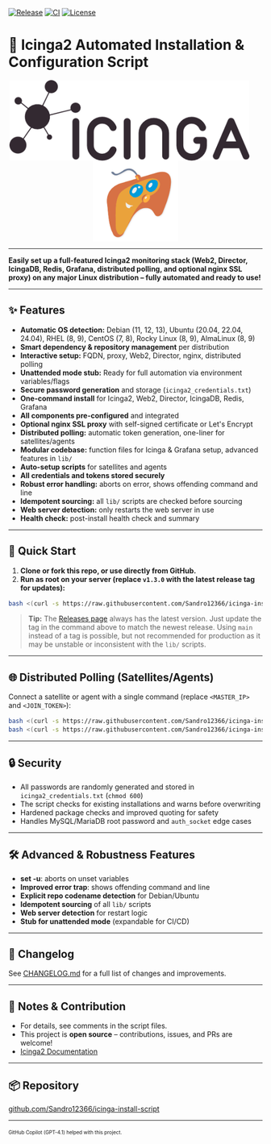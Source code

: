 [![Release](https://img.shields.io/github/v/release/Sandro12366/icinga-install-script?style=flat-square)](https://github.com/Sandro12366/icinga-install-script/releases)
[![CI](https://github.com/Sandro12366/icinga-install-script/actions/workflows/ci.yml/badge.svg)](https://github.com/Sandro12366/icinga-install-script/actions)
[![License](https://img.shields.io/github/license/Sandro12366/icinga-install-script?style=flat-square)](LICENSE)

# 🚀 Icinga2 Automated Installation & Configuration Script

<p align="center">
  <picture style="display:inline-block; vertical-align:middle;">
    <source srcset="media/icinga-logo-invert-screen-export-small.png" media="(prefers-color-scheme: dark)">
    <img alt="Icinga2 Logo" src="media/icinga-logo-screen-export-small.png" height="160" style="display:inline-block; vertical-align:middle; margin-right:24px;">
  </picture>
  <span style="pointer-events:none;">
    <img alt="SanLinAT Logo" src="media/logo-nobackround_orig.png" height="160" style="display:inline-block; vertical-align:middle;">
  </span>
</p>

---

**Easily set up a full-featured Icinga2 monitoring stack (Web2, Director, IcingaDB, Redis, Grafana, distributed polling, and optional nginx SSL proxy) on any major Linux distribution – fully automated and ready to use!**

---

## ✨ Features

- **Automatic OS detection:** Debian (11, 12, 13), Ubuntu (20.04, 22.04, 24.04), RHEL (8, 9), CentOS (7, 8), Rocky Linux (8, 9), AlmaLinux (8, 9)
- **Smart dependency & repository management** per distribution
- **Interactive setup:** FQDN, proxy, Web2, Director, nginx, distributed polling
- **Unattended mode stub:** Ready for full automation via environment variables/flags
- **Secure password generation** and storage (`icinga2_credentials.txt`)
- **One-command install** for Icinga2, Web2, Director, IcingaDB, Redis, Grafana
- **All components pre-configured** and integrated
- **Optional nginx SSL proxy** with self-signed certificate or Let's Encrypt
- **Distributed polling:** automatic token generation, one-liner for satellites/agents
- **Modular codebase:** function files for Icinga & Grafana setup, advanced features in `lib/`
- **Auto-setup scripts** for satellites and agents
- **All credentials and tokens stored securely**
- **Robust error handling:** aborts on error, shows offending command and line
- **Idempotent sourcing:** all `lib/` scripts are checked before sourcing
- **Web server detection:** only restarts the web server in use
- **Health check:** post-install health check and summary

---

## 🚦 Quick Start

1. **Clone or fork this repo, or use directly from GitHub.**
2. **Run as root on your server (replace `v1.3.0` with the latest release tag for updates):**

```sh
bash <(curl -s https://raw.githubusercontent.com/Sandro12366/icinga-install-script/v1.3.0/install_icinga2.sh)
```

> **Tip:** The [Releases page](https://github.com/Sandro12366/icinga-install-script/releases) always has the latest version. Just update the tag in the command above to match the newest release. Using `main` instead of a tag is possible, but not recommended for production as it may be unstable or inconsistent with the `lib/` scripts.

---

## 🌐 Distributed Polling (Satellites/Agents)

Connect a satellite or agent with a single command (replace `<MASTER_IP>` and `<JOIN_TOKEN>`):

```sh
bash <(curl -s https://raw.githubusercontent.com/Sandro12366/icinga-install-script/main/setup_satellite.sh) <MASTER_IP> <JOIN_TOKEN>
bash <(curl -s https://raw.githubusercontent.com/Sandro12366/icinga-install-script/main/setup_agent.sh) <MASTER_IP> <JOIN_TOKEN>
```

---

## 🔒 Security

- All passwords are randomly generated and stored in `icinga2_credentials.txt` (`chmod 600`)
- The script checks for existing installations and warns before overwriting
- Hardened package checks and improved quoting for safety
- Handles MySQL/MariaDB root password and `auth_socket` edge cases

---

## 🛠️ Advanced & Robustness Features

- **set -u**: aborts on unset variables
- **Improved error trap**: shows offending command and line
- **Explicit repo codename detection** for Debian/Ubuntu
- **Idempotent sourcing** of all `lib/` scripts
- **Web server detection** for restart logic
- **Stub for unattended mode** (expandable for CI/CD)

---

## 📝 Changelog

See [CHANGELOG.md](CHANGELOG.md) for a full list of changes and improvements.

---

## 📝 Notes & Contribution

- For details, see comments in the script files.
- This project is **open source** – contributions, issues, and PRs are welcome!
- [Icinga2 Documentation](https://icinga.com/docs/)

---

## 📦 Repository

[github.com/Sandro12366/icinga-install-script](https://github.com/Sandro12366/icinga-install-script)

---

<sub><sup>GitHub Copilot (GPT-4.1) helped with this project.</sup></sub>
